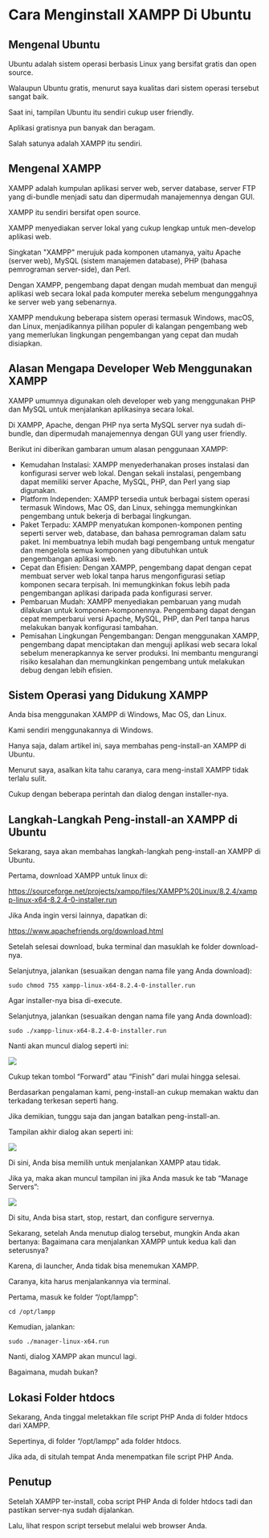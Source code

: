 # Cara Menginstall XAMPP Di Ubuntu

## Mengenal Ubuntu

Ubuntu adalah sistem operasi berbasis Linux yang bersifat gratis dan open source.

Walaupun Ubuntu gratis, menurut saya kualitas dari sistem operasi tersebut sangat baik.

Saat ini, tampilan Ubuntu itu sendiri cukup user friendly.

Aplikasi gratisnya pun banyak dan beragam.

Salah satunya adalah XAMPP itu sendiri.

## Mengenal XAMPP

XAMPP adalah kumpulan aplikasi server web, server database, server FTP yang di-bundle menjadi satu dan dipermudah manajemennya dengan GUI.

XAMPP itu sendiri bersifat open source.

XAMPP menyediakan server lokal yang cukup lengkap untuk men-develop aplikasi web.

Singkatan "XAMPP" merujuk pada komponen utamanya, yaitu Apache (server web), MySQL (sistem manajemen database), PHP (bahasa pemrograman server-side), dan Perl.

Dengan XAMPP, pengembang dapat dengan mudah membuat dan menguji aplikasi web secara lokal pada komputer mereka sebelum mengunggahnya ke server web yang sebenarnya.

XAMPP mendukung beberapa sistem operasi termasuk Windows, macOS, dan Linux, menjadikannya pilihan populer di kalangan pengembang web yang memerlukan lingkungan pengembangan yang cepat dan mudah disiapkan.

## Alasan Mengapa Developer Web Menggunakan XAMPP

XAMPP umumnya digunakan oleh developer web yang menggunakan PHP dan MySQL untuk menjalankan aplikasinya secara lokal.

Di XAMPP, Apache, dengan PHP nya serta MySQL server nya sudah di-bundle, dan dipermudah manajemennya dengan GUI yang user friendly.

Berikut ini diberikan gambaran umum alasan penggunaan XAMPP:

-   Kemudahan Instalasi: XAMPP menyederhanakan proses instalasi dan konfigurasi server web lokal. Dengan sekali instalasi, pengembang dapat memiliki server Apache, MySQL, PHP, dan Perl yang siap digunakan.
-   Platform Independen: XAMPP tersedia untuk berbagai sistem operasi termasuk Windows, Mac OS, dan Linux, sehingga memungkinkan pengembang untuk bekerja di berbagai lingkungan.
-   Paket Terpadu: XAMPP menyatukan komponen-komponen penting seperti server web, database, dan bahasa pemrograman dalam satu paket. Ini membuatnya lebih mudah bagi pengembang untuk mengatur dan mengelola semua komponen yang dibutuhkan untuk pengembangan aplikasi web.
-   Cepat dan Efisien: Dengan XAMPP, pengembang dapat dengan cepat membuat server web lokal tanpa harus mengonfigurasi setiap komponen secara terpisah. Ini memungkinkan fokus lebih pada pengembangan aplikasi daripada pada konfigurasi server.
-   Pembaruan Mudah: XAMPP menyediakan pembaruan yang mudah dilakukan untuk komponen-komponennya. Pengembang dapat dengan cepat memperbarui versi Apache, MySQL, PHP, dan Perl tanpa harus melakukan banyak konfigurasi tambahan.
-   Pemisahan Lingkungan Pengembangan: Dengan menggunakan XAMPP, pengembang dapat menciptakan dan menguji aplikasi web secara lokal sebelum menerapkannya ke server produksi. Ini membantu mengurangi risiko kesalahan dan memungkinkan pengembang untuk melakukan debug dengan lebih efisien.

## Sistem Operasi yang Didukung XAMPP

Anda bisa menggunakan XAMPP di Windows, Mac OS, dan Linux.

Kami sendiri menggunakannya di Windows.

Hanya saja, dalam artikel ini, saya membahas peng-install-an XAMPP di Ubuntu.

Menurut saya, asalkan kita tahu caranya, cara meng-install XAMPP tidak terlalu sulit.

Cukup dengan beberapa perintah dan dialog dengan installer-nya.

## Langkah-Langkah Peng-install-an XAMPP di Ubuntu

Sekarang, saya akan membahas langkah-langkah peng-install-an XAMPP di Ubuntu.

Pertama, download XAMPP untuk linux di:

https://sourceforge.net/projects/xampp/files/XAMPP%20Linux/8.2.4/xampp-linux-x64-8.2.4-0-installer.run

Jika Anda ingin versi lainnya, dapatkan di:

https://www.apachefriends.org/download.html

Setelah selesai download, buka terminal dan masuklah ke folder download-nya.

Selanjutnya, jalankan (sesuaikan dengan nama file yang Anda download):

```
sudo chmod 755 xampp-linux-x64-8.2.4-0-installer.run
```

Agar installer-nya bisa di-execute.

Selanjutnya, jalankan (sesuaikan dengan nama file yang Anda download):

```
sudo ./xampp-linux-x64-8.2.4-0-installer.run
```

Nanti akan muncul dialog seperti ini:

![](./.md_asset/Cara-Menginstall-XAMPP-Di-Ubuntu/langkah_1.png)

Cukup tekan tombol “Forward” atau “Finish” dari mulai hingga selesai.

Berdasarkan pengalaman kami, peng-install-an cukup memakan waktu dan terkadang terkesan seperti hang.

Jika demikian, tunggu saja dan jangan batalkan peng-install-an.

Tampilan akhir dialog akan seperti ini:

![](./.md_asset/Cara-Menginstall-XAMPP-Di-Ubuntu/langkah_2.png)

Di sini, Anda bisa memilih untuk menjalankan XAMPP atau tidak.

Jika ya, maka akan muncul tampilan ini jika Anda masuk ke tab “Manage Servers”:

![](./.md_asset/Cara-Menginstall-XAMPP-Di-Ubuntu/langkah_3.png)

Di situ, Anda bisa start, stop, restart, dan configure servernya.

Sekarang, setelah Anda menutup dialog tersebut, mungkin Anda akan bertanya: Bagaimana cara menjalankan XAMPP untuk kedua kali dan seterusnya?

Karena, di launcher, Anda tidak bisa menemukan XAMPP.

Caranya, kita harus menjalankannya via terminal.

Pertama, masuk ke folder “/opt/lampp”:

```
cd /opt/lampp
```

Kemudian, jalankan:

```
sudo ./manager-linux-x64.run
```

Nanti, dialog XAMPP akan muncul lagi.

Bagaimana, mudah bukan?

## Lokasi Folder htdocs

Sekarang, Anda tinggal meletakkan file script PHP Anda di folder htdocs dari XAMPP.

Sepertinya, di folder “/opt/lampp” ada folder htdocs.

Jika ada, di situlah tempat Anda menempatkan file script PHP Anda.

## Penutup

Setelah XAMPP ter-install, coba script PHP Anda di folder htdocs tadi dan pastikan server-nya sudah dijalankan.

Lalu, lihat respon script tersebut melalui web browser Anda.
